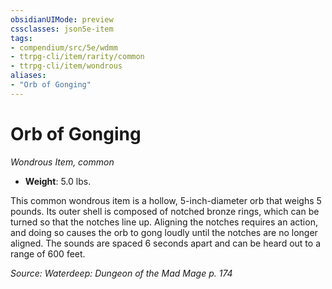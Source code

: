 ```yaml
---
obsidianUIMode: preview
cssclasses: json5e-item
tags:
- compendium/src/5e/wdmm
- ttrpg-cli/item/rarity/common
- ttrpg-cli/item/wondrous
aliases: 
- "Orb of Gonging"
---
```

# Orb of Gonging
*Wondrous Item, common*  

- **Weight**: 5.0 lbs.

This common wondrous item is a hollow, 5-inch-diameter orb that weighs 5 pounds. Its outer shell is composed of notched bronze rings, which can be turned so that the notches line up. Aligning the notches requires an action, and doing so causes the orb to gong loudly until the notches are no longer aligned. The sounds are spaced 6 seconds apart and can be heard out to a range of 600 feet.

*Source: Waterdeep: Dungeon of the Mad Mage p. 174*